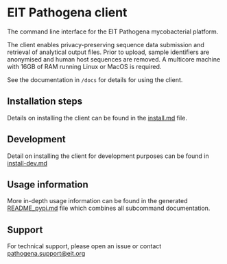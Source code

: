 # EIT Pathogena client

The command line interface for the EIT Pathogena mycobacterial platform. 

The client enables privacy-preserving sequence data submission and retrieval of analytical output files. Prior to
upload, sample identifiers are anonymised and human host sequences are removed. A multicore machine with 16GB of RAM
running Linux or MacOS is required.

See the documentation in `/docs` for details for using the client.

## Installation steps

Details on installing the client can be found in the [install.md](docs/install.md) file.

## Development

Detail on installing the client for development purposes can be found in [install-dev.md](docs/install-dev.md)

## Usage information

More in-depth usage information can be found in the generated [README_pypi.md](README_pypi.md) file which combines
all subcommand documentation.

## Support

For technical support, please open an issue or contact [pathogena.support@eit.org](mailto:pathogena.support@eit.org)
